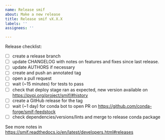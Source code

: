 ```yaml
---
name: Release smif
about: Make a new release
title: Release smif vX.X.X
labels: ''
assignees: ''

---
```


Release checklist:
- [ ] create a release branch
- [ ] update CHANGELOG with notes on features and fixes since last release.
- [ ] update AUTHORS if necessary
- [ ] create and push an annotated tag
- [ ] open a pull request
- [ ] wait (~15 minutes) for tests to pass
- [ ] check that deploy stage ran as expected, new version available on https://pypi.org/project/smif/#history
- [ ] create a GitHub release for the tag
- [ ] wait (~1 day) for conda bot to open PR on https://github.com/conda-forge/smif-feedstock
- [ ] check dependencies/versions/lints and merge to release conda package

See more notes in https://smif.readthedocs.io/en/latest/developers.html#releases
